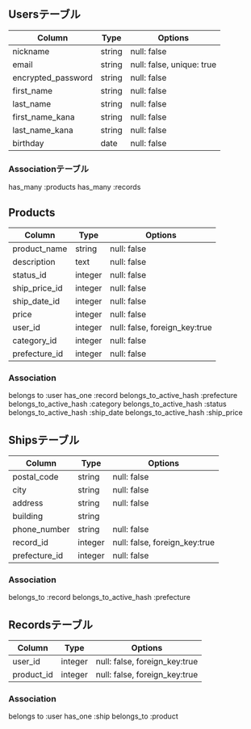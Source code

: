 ## Usersテーブル

| Column             | Type   | Options                   |
| ------------------ | ------ | ------------------------- |
| nickname           | string | null: false               |
| email              | string | null: false, unique: true |
| encrypted_password | string | null: false               |
| first_name         | string | null: false               |
| last_name          | string | null: false               |
| first_name_kana    | string | null: false               |
| last_name_kana     | string | null: false               |
| birthday           | date   | null: false               |

### Associationテーブル

has_many :products
has_many :records

## Products

| Column        | Type    | Options                       |
| ------------- | ------- | ----------------------------- |
| product_name  | string  | null: false                   |
| description   | text    | null: false                   |
| status_id     | integer | null: false                   |
| ship_price_id | integer | null: false                   |
| ship_date_id  | integer | null: false                   |
| price         | integer | null: false                   |
| user_id       | integer | null: false, foreign_key:true |
| category_id   | integer | null: false                   |
| prefecture_id | integer | null: false                   |

### Association

belongs to :user
has_one :record
belongs_to_active_hash :prefecture
belongs_to_active_hash :category
belongs_to_active_hash :status
belongs_to_active_hash :ship_date
belongs_to_active_hash :ship_price

## Shipsテーブル

| Column             | Type    | Options                       |
| ------------------ | ------- | ----------------------------- |
| postal_code        | string  | null: false                   |
| city               | string  | null: false                   |
| address            | string  | null: false                   |
| building           | string  |                               |
| phone_number       | string  | null: false                   |
| record_id          | integer | null: false, foreign_key:true |
| prefecture_id      | integer | null: false                   |

### Association

belongs_to :record
belongs_to_active_hash :prefecture

## Recordsテーブル

| Column       | Type    | Options                       |
| ------------ | ------- | ----------------------------- |
| user_id      | integer | null: false, foreign_key:true |
| product_id   | integer | null: false, foreign_key:true |

### Association

belongs to :user
has_one :ship
belongs_to :product